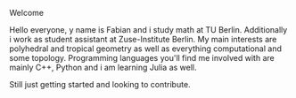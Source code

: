 Welcome

Hello everyone, y name is Fabian and i study math at TU Berlin. Additionally i work as student assistant at Zuse-Institute Berlin. My main interests are polyhedral and tropical geometry as well as everything computational and some topology. Programming languages you'll find me involved with are mainly C++, Python and i am learning Julia as well.

Still just getting started and looking to contribute.
